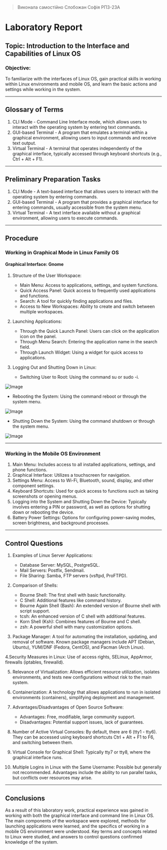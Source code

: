 > Виконала самостійно Слобожан Софія РПЗ-23А
# Laboratory Report
## Topic: Introduction to the Interface and Capabilities of Linux OS
### Objective:
To familiarize with the interfaces of Linux OS, gain practical skills in working within Linux environments and mobile OS, and learn the basic actions and settings while working in the system.

---

## Glossary of Terms
1. CLI Mode - Command Line Interface mode, which allows users to interact with the operating system by entering text commands.
2. GUI-based Terminal - A program that emulates a terminal within a graphical environment, allowing users to input commands and receive text output.
3. Virtual Terminal - A terminal that operates independently of the graphical interface, typically accessed through keyboard shortcuts (e.g., Ctrl + Alt + F1).

---

## Preliminary Preparation Tasks
1. CLI Mode - A text-based interface that allows users to interact with the operating system by entering commands.
2. GUI-based Terminal - A program that provides a graphical interface for entering commands, usually accessible from the system menu.
3. Virtual Terminal - A text interface available without a graphical environment, allowing users to execute commands.

---

## Procedure

### Working in Graphical Mode in Linux Family OS
#### Graphical Interface: Gnome
1. Structure of the User Workspace:
   - Main Menu: Access to applications, settings, and system functions.
   - Quick Access Panel: Quick access to frequently used applications and functions.
   - Search: A tool for quickly finding applications and files.
   - Access to New Workspaces: Ability to create and switch between multiple workspaces.

2. Launching Applications:
   - Through the Quick Launch Panel: Users can click on the application icon on the panel.
   - Through Menu Search: Entering the application name in the search field.
   - Through Launch Widget: Using a widget for quick access to applications.

3. Logging Out and Shutting Down in Linux:
   - Switching User to Root: Using the command su or sudo -i.
 

![Image](https://github.com/user-attachments/assets/b5247b3c-2c2d-4bef-a626-617367b8db42)

   - Rebooting the System: Using the command reboot or through the system menu.
   
   
![Image](https://github.com/user-attachments/assets/7cb6bfbf-80f6-4fce-858e-35cc5317b15e)

   - Shutting Down the System: Using the command shutdown or through the system menu.
   

![Image](https://github.com/user-attachments/assets/0ff10df6-9eec-45a9-8e32-de07b74f8b57)

---

### Working in the Mobile OS Environment
1. Main Menu: Includes access to all installed applications, settings, and phone functions.
2. Graphical Interface: Utilizes a touchscreen for navigation.
3. Settings Menu: Access to Wi-Fi, Bluetooth, sound, display, and other component settings.
4. Keyboard Shortcuts: Used for quick access to functions such as taking screenshots or opening menus.
5. Logging into the System and Shutting Down the Device: Typically involves entering a PIN or password, as well as options for shutting down or rebooting the device.
6. Battery Power Settings: Options for configuring power-saving modes, screen brightness, and background processes.

---

## Control Questions
1. Examples of Linux Server Applications:
   - Database Server: MySQL, PostgreSQL.
   - Mail Servers: Postfix, Sendmail.
   - File Sharing: Samba, FTP servers (vsftpd, ProFTPD).

2. Comparison of Shells:
   - Bourne Shell: The first shell with basic functionality.
   - C Shell: Additional features like command history.
   - Bourne Again Shell (Bash): An extended version of Bourne shell with script support.
   - tcsh: An enhanced version of C shell with additional features.
   - Korn Shell (Ksh): Combines features of Bourne and C shell.
   - zsh: A powerful shell with many customization options.

3. Package Manager: A tool for automating the installation, updating, and removal of software. Known package managers include APT (Debian, Ubuntu), YUM/DNF (Fedora, CentOS), and Pacman (Arch Linux).

4.Security Measures in Linux: Use of access rights, SELinux, AppArmor, firewalls (iptables, firewalld).

5. Relevance of Virtualization: Allows efficient resource utilization, isolates environments, and tests new configurations without risk to the main system.

6. Containerization: A technology that allows applications to run in isolated environments (containers), simplifying deployment and management.

7. Advantages/Disadvantages of Open Source Software:
   - Advantages: Free, modifiable, large community support.
   - Disadvantages: Potential support issues, lack of guarantees.

8. Number of Active Virtual Consoles: By default, there are 6 (tty1 - tty6). They can be accessed using keyboard shortcuts Ctrl + Alt + F1 to F6, and switching between them.

9. Virtual Console for Graphical Shell: Typically tty7 or tty8, where the graphical interface runs.

10. Multiple Logins in Linux with the Same Username: Possible but generally not recommended. Advantages include the ability to run parallel tasks, but conflicts over resources may arise.

---

## Conclusions
As a result of this laboratory work, practical experience was gained in working with both the graphical interface and command line in Linux OS. The main components of the workspace were explored, methods for launching applications were learned, and the specifics of working in a mobile OS environment were understood. Key terms and concepts related to Linux were studied, and answers to control questions confirmed knowledge of the system.
